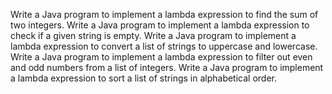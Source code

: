 Write a Java program to implement a lambda expression to find the sum of two integers.
Write a Java program to implement a lambda expression to check if a given string is empty.
Write a Java program to implement a lambda expression to convert a list of strings to uppercase and lowercase.
Write a Java program to implement a lambda expression to filter out even and odd numbers from a list of integers.
Write a Java program to implement a lambda expression to sort a list of strings in alphabetical order.